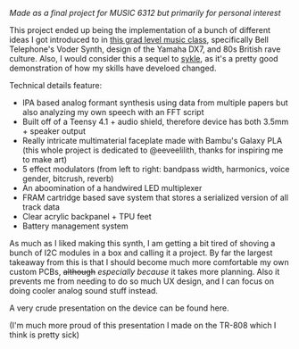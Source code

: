 *Made as a final project for MUSIC 6312 but primarily for personal interest*

This project ended up being the implementation of a bunch of different ideas I got introduced to in [this grad level music class](https://classes.cornell.edu/browse/roster/FA24/class/MUSIC/6312), specifically Bell Telephone's Voder Synth, design of the Yamaha DX7, and 80s British rave culture. Also, I would consider this a sequel to [sykle](), as it's a pretty good demonstration of how my skills have develoed changed. 

Technical details feature:
- IPA based analog formant synthesis using data from multiple papers but also analyzing my own speech with an FFT script
- Built off of a Teensy 4.1 + audio shield, therefore device has both 3.5mm + speaker output 
- Really intricate multimaterial faceplate made with Bambu's Galaxy PLA (this whole project is dedicated to @eeveelilith, thanks for inspiring me to make art)
- 5 effect modulators (from left to right: bandpass width, harmonics, voice gender, bitcrush, reverb)
- An aboomination of a handwired LED multiplexer
- FRAM cartridge based save system that stores a serialized version of all track data 
- Clear acrylic backpanel + TPU feet
- Battery management system

As much as I liked making this synth, I am getting a bit tired of shoving a bunch of I2C modules in a box and calling it a project. By far the largest takeaway from this is that I should become much more comfortable my own custom PCBs, ~~although~~ *especially because* it takes more planning. Also it prevents me from needing to do so much UX design, and I can focus on doing cooler analog sound stuff instead.

A very crude presentation on the device can be found here.

(I'm much more proud of this presentation I made on the TR-808 which I think is pretty sick)